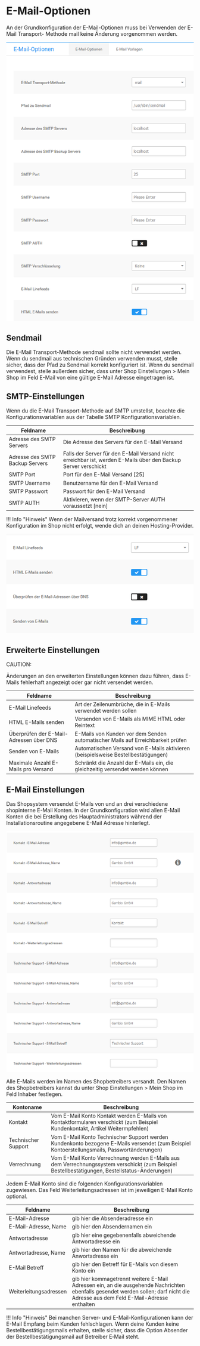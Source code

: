 # E-Mail-Optionen 

An der Grundkonfiguration der E-Mail-Optionen muss bei Verwenden der E-Mail Transport- Methode mail keine Änderung vorgenommen werden.

![](Bilder/Abb021_EinstellungenZumEMailVersand.PNG "Einstellungen zum E-Mail Versand")

## Sendmail 

Die E-Mail Transport-Methode sendmail sollte nicht verwendet werden. Wenn du sendmail aus technischen Gründen verwenden musst, stelle sicher, dass der Pfad zu Sendmail korrekt konfiguriert ist. Wenn du sendmail verwendest, stelle außerdem sicher, dass unter Shop Einstellungen \> Mein Shop im Feld E-Mail von eine gültige E-Mail Adresse eingetragen ist.

## SMTP-Einstellungen 

Wenn du die E-Mail Transport-Methode auf SMTP umstellst, beachte die Konfigurationsvariablen aus der Tabelle SMTP Konfigurationsvariablen.

|Feldname|Beschreibung|
|--------|------------|
|Adresse des SMTP Servers|Die Adresse des Servers für den E-Mail Versand|
|Adresse des SMTP Backup Servers|Falls der Server für den E-Mail Versand nicht erreichbar ist, werden E-Mails über den Backup Server verschickt|
|SMTP Port|Port für den E-Mail Versand \[25\]|
|SMTP Username|Benutzername für den E-Mail Versand|
|SMTP Passwort|Passwort für den E-Mail Versand|
|SMTP AUTH|Aktivieren, wenn der SMTP-Server AUTH voraussetzt \[nein\]|

!!! Info "Hinweis"
	 Wenn der Mailversand trotz korrekt vorgenommener Konfiguration im Shop nicht erfolgt, wende dich an deinen Hosting-Provider.

![](Bilder/Abb022_ErweiterteEMailEinstellungen.PNG "Erweiterte E-Mail-Einstellungen")

## Erweiterte Einstellungen 

CAUTION:

Änderungen an den erweiterten Einstellungen können dazu führen, dass E-Mails fehlerhaft angezeigt oder gar nicht versendet werden.

|Feldname|Beschreibung|
|--------|------------|
|E-Mail Linefeeds|Art der Zeilenumbrüche, die in E-Mails verwendet werden sollen|
|HTML E-Mails senden|Versenden von E-Mails als MIME HTML oder Reintext|
|Überprüfen der E-Mail- Adressen über DNS|E-Mails von Kunden vor dem Senden automatischer Mails auf Erreichbarkeit prüfen|
|Senden von E-Mails|Automatischen Versand von E-Mails aktivieren \(beispielsweise Bestellbestätigungen\)|
|Maximale Anzahl E-Mails pro Versand|Schränkt die Anzahl der E-Mails ein, die gleichzeitig versendet werden können|

## E-Mail Einstellungen 

Das Shopsystem versendet E-Mails von und an drei verschiedene shopinterne E-Mail Konten. In der Grundkonfiguration wird allen E-Mail Konten die bei Erstellung des Hauptadministrators während der Installationsroutine angegebene E-Mail Adresse hinterlegt.

![](Bilder/Abb023_EMailKontenImShop.PNG "E-Mail Konten im Shopsystem")

Alle E-Mails werden im Namen des Shopbetreibers versandt. Den Namen des Shopbetreibers kannst du unter Shop Einstellungen \> Mein Shop im Feld Inhaber festlegen.

|Kontoname|Beschreibung|
|---------|------------|
|Kontakt|Vom E-Mail Konto Kontakt werden E-Mails von Kontaktformularen verschickt \(zum Beispiel Kundenkontakt, Artikel Weitermpfehlen\)|
|Technischer Support|Vom E-Mail Konto Technischer Support werden Kundenkonto bezogene E-Mails versendet \(zum Beispiel Kontoerstellungsmails, Passwortänderungen\)|
|Verrechnung|Vom E-Mail Konto Verrechnung werden E-Mails aus dem Verrechnungssystem verschickt \(zum Beispiel Bestellbestätigungen, Bestellstatus-Änderungen\)|

Jedem E-Mail Konto sind die folgenden Konfigurationsvariablen zugewiesen. Das Feld Weiterleitungsadressen ist im jeweiligen E-Mail Konto optional.

|Feldname|Beschreibung|
|--------|------------|
|E-Mail-Adresse|gib hier die Absenderadresse ein|
|E-Mail-Adresse, Name|gib hier den Absendernamen ein|
|Antwortadresse|gib hier eine gegebenenfalls abweichende Antwortadresse ein|
|Antwortadresse, Name|gib hier den Namen für die abweichende Anwortadresse ein|
|E-Mail Betreff|gib hier den Betreff für E-Mails von diesem Konto ein|
|Weiterleitungsadressen|gib hier kommagetrennt weitere E-Mail Adressen ein, an die ausgehende Nachrichten ebenfalls gesendet werden sollen; darf nicht die Adresse aus dem Feld E-Mail-Adresse enthalten|

!!! Info "Hinweis"
	 Bei manchen Server- und E-Mail-Konfigurationen kann der E-Mail Empfang beim Kunden fehlschlagen. Wenn deine Kunden keine Bestellbestätigungsmails erhalten, stelle sicher, dass die Option Absender der Bestellbestätigungsmail auf Betreiber E‑Mail steht.



